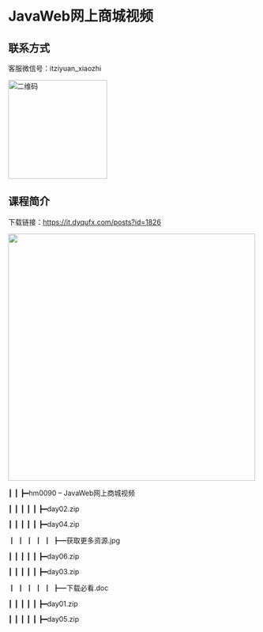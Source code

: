 # JavaWeb网上商城视频

## 联系方式

客服微信号：itziyuan_xiaozhi

<img src="https://ziyuanyun.oss-cn-guangzhou.aliyuncs.com/common/20240614073449/666b82192834a.jpg" width="200" height="200" alt="二维码">

## 课程简介

下载链接：https://it.dyqufx.com/posts?id=1826

<img src="https://ziyuanyun.oss-cn-guangzhou.aliyuncs.com/yun/20240515183543/66448fff47100.jpg" width="500" alt="">

  ┃ ┃ ┣━hm0090 &#8211; JavaWeb网上商城视频

 ┃ ┃ ┃ ┃ ┃ ┣━day02.zip

 ┃ ┃ ┃ ┃ ┃ ┣━day04.zip

 ┃ ┃ ┃ ┃ ┃ ┣━获取更多资源.jpg

 ┃ ┃ ┃ ┃ ┃ ┣━day06.zip

 ┃ ┃ ┃ ┃ ┃ ┣━day03.zip

 ┃ ┃ ┃ ┃ ┃ ┣━下载必看.doc

 ┃ ┃ ┃ ┃ ┃ ┣━day01.zip

 ┃ ┃ ┃ ┃ ┃ ┣━day05.zip

  